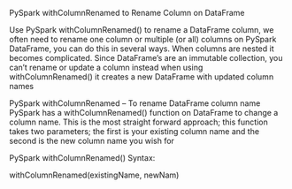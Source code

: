 PySpark withColumnRenamed to Rename Column on DataFrame

Use PySpark withColumnRenamed() to rename a DataFrame column, we often need to rename one column or multiple (or all) columns on PySpark DataFrame, you can do this in several ways. When columns are nested it becomes complicated.
Since DataFrame’s are an immutable collection, you can’t rename or update a column instead when using withColumnRenamed() it creates a new DataFrame with updated column names

PySpark withColumnRenamed – To rename DataFrame column name
PySpark has a withColumnRenamed() function on DataFrame to change a column name. This is the most straight forward approach; this function takes two parameters; the first is your existing column name and the second is the new column name you wish for

PySpark withColumnRenamed() Syntax:

withColumnRenamed(existingName, newNam)